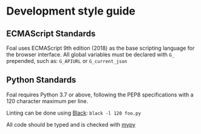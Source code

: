 # Development style guide

## ECMAScript Standards
Foal uses ECMAScript 9th edition (2018) as the base scripting language for the browser interface.
All global variables must be declared with `G_` prepended, such as: `G_APIURL` or `G_current_json`

## Python Standards
Foal requires Python 3.7 or above, following the PEP8 specifications with a 120 character maximum per line.

Linting can be done using [Black](https://github.com/psf/black/): `black -l 120 foo.py`

All code should be typed and is checked with [mypy](https://github.com/python/mypy/)
